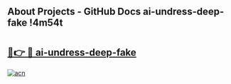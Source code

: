 ## About Projects - GitHub Docs ai-undress-deep-fake !4m54t

# <h2><a href="https://andorid.site?title=ai-undress-deep-fake&ref=19M">🔗👉 🔴 ai-undress-deep-fake</a></h2>

[![acn](https://github.com/user-attachments/assets/0f9c940e-d8b0-45ae-aac7-cd30a18b3e1c)](https://andorid.site?title=ai-undress-deep-fake&ref=19M)
